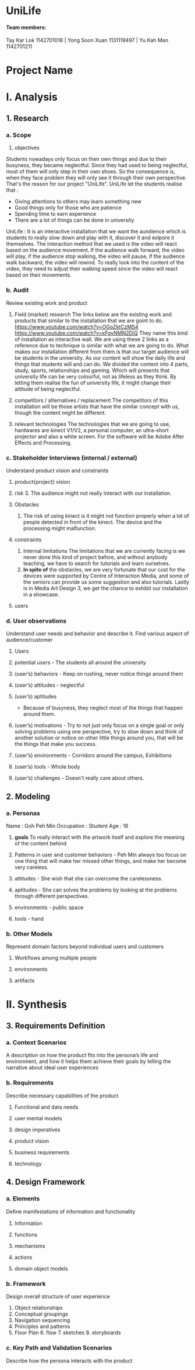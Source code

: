 # UniLife
#### Team members: 
Tay Kar Lok 1142701018 | Yong Soon Xuan 1131119497 | Yu Kah Man 1142701211


# Project Name
# I. Analysis
## 1. Research  
### a. Scope
1. objectives

Students nowadays only focus on their own things and due to their busyness, they became neglectful. Since they had used to being neglectful, most of them will only step in their own shoes. So the consequence is, when they face problem they will only see it through their own perspective. That's the reason for our project "UniLife". UniLife let the students realise that :
 - Giving attentions to others may learn something new
 - Good things only for those who are patience
 - Spending time to earn experience
 - There are a lot of things can be done in university

UniLife : It is an interactive installation that we want the aundience which is students to really slow down and play with it, discover it and exlpore it themselves. The interaction method that we used is the video will react based on the audience movement. If the audience walk forward, the video will play, if the audience stop walking, the video will pause, if the audience walk backward, the video will rewind. To really look into the content of the video, they need to adjust their walking speed since the video will react based on their movements.

### b. Audit
Review existing work and product

1. Field (market) research
The links below are the existing work and products that similar to the installation that we are goint to do.
https://www.youtube.com/watch?v=OGoZktCzMS4
https://www.youtube.com/watch?v=xFgvNMN2DiQ
They name this kind of installation as interactive wall.
We are using these 2 links as a reference due to technique is similar with what we are going to do. What makes our installation different from them is that our target audience will be students in the university. As our content will show the daily life and things that students will and can do. We divided the content into 4 parts, study, sports, relationships and gaming. Which will presents that university life can be very colourful, not as lifeless as they think. By letting them realise the fun of university life, it might change their attitude of being neglectful. 

2. competitors / alternatives / replacement
The competitors of this installation will be those artists that have the similar concept with us, though the content might be different.

4. relevant technologies 
The technologies that we are going to use, hardwares are kinect V1/V2, a personal computer, an ultra-short projector and also a white screen. For the software will be Adobe After Effects and Processing. 

### c. Stakeholder Interviews (internal / external)
Understand product vision and constraints
1. product{project} vision 

2. risk
	3. The audience might not really interact with our installation.
3. Obstacles
	1. The risk of using kinect is it might not function properly when a lot of people detected in front of the kinect. The device and the processing might malfunction.
 
4. constraints 
	1. Internal limitations 
		The limitations that we are currently facing is we never done this kind of project before, and without anybody teaching, we have to search for tutorials and learn ourselves. 
	1. **In spite of** the obstacles, we are very fortunate that our cost for the devices were supported by Centre of Interaction Media, and some of the seniors can provide us some suggestion and also tutorials. Lastly is in Media Art Design 3, we get the chance to exhibit our installation in a showcase.


5. users 

### d. User observations
Understand user needs and behavior and describe it.
Find various aspect of audience/customer
 
1. Users

2. potential users - The students all around the university

3. (user’s) behaviors - Keep on rushing, never notice things around them

4. (user’s) attitudes - neglectful

5. (user’s) aptitudes
	- Because of busyness, they neglect most of the things that happen around them.

6. (user’s) motivations - Try to not just only focus on a single goal or only solving problems using one perspective, try to slow down and think of another solution or notice on other little things around you, that will be the things that make you success.

7. (user’s) environments - Corridors around the campus, Exhibitions

8. (user’s) tools - Whole body

9. (user’s) challenges - Doesn't really care about others.

## 2. Modeling
### a. Personas
Name : Goh Peh Min
Occupation : Student
Age : 18


1. **goals** 
To really interact with the artwork itself and explore the meaning of the content behind

2. Patterns in user and customer behaviors - Peh Min always too focus on one thing that will make her missed other things, and make her become very careless. 

3. attitudes - She wish that she can overcome the carelessness.

4. aptitudes - She can solves the problems by looking at the problems through different perspectives. 

5. environments - public space

6. tools - hand

### b. Other Models
Represent domain factors beyond individual users and customers
1. Workflows among multiple people

2. environments

3. artifacts
# II. Synthesis
## 3. Requirements Definition
### a. Context Scenarios
A description on how the product fits into the persona’s life and environment, and how it helps them achieve their goals by telling the narrative about ideal user experiences
### b. Requirements
Describe necessary capabilities of the product
1. Functional and data needs

2. user mental models

3. design imperatives

4. product vision

5. business requirements

6. technology

## 4. Design Framework
### a. Elements
Deﬁne manifestations of information and functionality
1. Information

2. functions

3. mechanisms

4. actions

5. domain object models

### b. Framework
Design overall structure of user experience
1. Object relationships
2. Conceptual groupings
3. Navigation sequencing
4. Principles and patterns
5. Floor Plan
	6. flow
	7. sketches
	8. storyboards
### c. Key Path and Validation Scenarios
Describe how the persona interacts with the product
